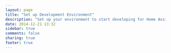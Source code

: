 ```yaml
---
layout: page
title: "Set up Development Environment"
description: "Set up your environment to start developing for Home Assistant."
date: 2014-12-21 13:32
sidebar: true
comments: false
sharing: true
footer: true
---
```


<script>
window.location = 'https://developers.home-assistant.io/docs/en/development_environment.html';
</script>